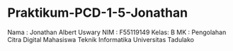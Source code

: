 # Praktikum-PCD-1-5-Jonathan
Nama : Jonathan Albert Uswary
NIM  : F55119149
Kelas: B
MK   : Pengolahan Citra Digital
Mahasiswa Teknik Informatika
Universitas Tadulako
